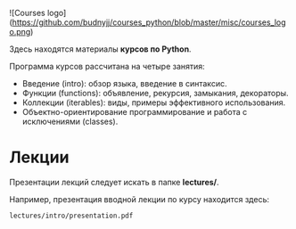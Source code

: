 ![Courses logo]
(https://github.com/budnyjj/courses_python/blob/master/misc/courses_logo.png)

Здесь находятся материалы **курсов по Python**.

Программа курсов рассчитана на четыре занятия:
* Введение (intro): обзор языка, введение в синтаксис.
* Функции (functions): объявление, рекурсия, замыкания, декораторы.
* Коллекции (iterables): виды, примеры эффективного использования.
* Объектно-ориентирование программирование и работа с исключениями (classes). 

# Лекции

Презентации лекций следует искать в папке **lectures/**.

Например, презентация вводной лекции по курсу находится здесь:
```bash
lectures/intro/presentation.pdf
```





